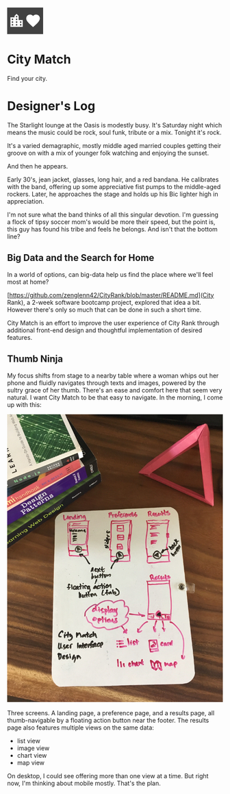 ![alt](docs/img/cm-logo.png)

# City Match

Find your city.

# Designer's Log

The Starlight lounge at the Oasis is modestly busy. It's Saturday night which means the music could be rock, soul funk, tribute or a mix. Tonight it's rock.

It's a varied demagraphic, mostly middle aged married couples getting their groove on with a mix of younger folk watching and enjoying the sunset.

And then he appears.

Early 30's, jean jacket, glasses, long hair, and a red bandana. He calibrates with the band, offering up some appreciative fist pumps to the middle-aged rockers. Later, he approaches the stage and holds up his Bic lighter high in appreciation.

I'm not sure what the band thinks of all this singular devotion. I'm guessing a flock of tipsy soccer mom's would be more their speed, but the point is, this guy has found his tribe and feels he belongs. And isn't that the bottom line?

## Big Data and the Search for Home

In a world of options, can big-data help us find the place where we'll feel most at home?

[https://github.com/zenglenn42/CityRank/blob/master/README.md](City Rank), a 2-week software bootcamp project, explored that idea a bit. However there's only so much that can be done in such a short time.

City Match is an effort to improve the user experience of City Rank through additional front-end design and thoughtful implementation of desired features.

## Thumb Ninja

My focus shifts from stage to a nearby table where a woman whips out her phone and fluidly navigates through texts and images, powered by the sultry grace of her thumb. There's an ease and comfort here that seem very natural. I want City Match to be that easy to navigate. In the morning, I come up with this:

![alt](docs/img/ui-design.jpg)

Three screens. A landing page, a preference page, and a results page, all thumb-navigable by a floating action button near the footer. The results page also features multiple views on the same data:

- list view
- image view
- chart view
- map view

On desktop, I could see offering more than one view at a time. But right now, I'm thinking about mobile mostly. That's the plan.
